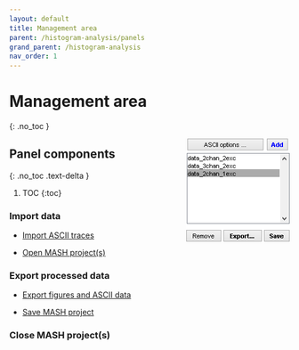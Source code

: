 ```yaml
---
layout: default
title: Management area
parent: /histogram-analysis/panels
grand_parent: /histogram-analysis
nav_order: 1
---
```


# Management area
{: .no_toc }

<a href="../../assets/images/gui/HA-area-management.png"><img src="../../assets/images/gui/HA-area-management.png" style="float:right; max-width: 200px; margin-left: 15px;"/></a>

## Panel components
{: .no_toc .text-delta }

1. TOC
{:toc}


### Import data

* <u>Import ASCII traces</u>

* <u>Open MASH project(s)</u>


### Export processed data

* <u>Export figures and ASCII data</u>

* <u>Save MASH project</u>


### Close MASH project(s)



